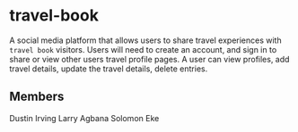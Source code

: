 # travel-book

A social media platform that allows users to share travel experiences with `travel book` visitors. Users will need to create an account, and sign in to share or view other users travel profile pages. A user can view profiles, add travel details, update the travel details, delete entries. 

## Members

Dustin Irving
Larry Agbana
Solomon Eke